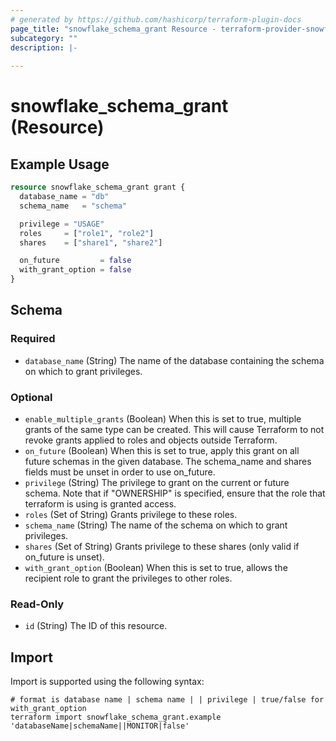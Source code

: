 ```yaml
---
# generated by https://github.com/hashicorp/terraform-plugin-docs
page_title: "snowflake_schema_grant Resource - terraform-provider-snowflake"
subcategory: ""
description: |-
  
---
```


# snowflake_schema_grant (Resource)



## Example Usage

```terraform
resource snowflake_schema_grant grant {
  database_name = "db"
  schema_name   = "schema"

  privilege = "USAGE"
  roles     = ["role1", "role2"]
  shares    = ["share1", "share2"]

  on_future         = false
  with_grant_option = false
}
```

<!-- schema generated by tfplugindocs -->
## Schema

### Required

- `database_name` (String) The name of the database containing the schema on which to grant privileges.

### Optional

- `enable_multiple_grants` (Boolean) When this is set to true, multiple grants of the same type can be created. This will cause Terraform to not revoke grants applied to roles and objects outside Terraform.
- `on_future` (Boolean) When this is set to true, apply this grant on all future schemas in the given database. The schema_name and shares fields must be unset in order to use on_future.
- `privilege` (String) The privilege to grant on the current or future schema. Note that if "OWNERSHIP" is specified, ensure that the role that terraform is using is granted access.
- `roles` (Set of String) Grants privilege to these roles.
- `schema_name` (String) The name of the schema on which to grant privileges.
- `shares` (Set of String) Grants privilege to these shares (only valid if on_future is unset).
- `with_grant_option` (Boolean) When this is set to true, allows the recipient role to grant the privileges to other roles.

### Read-Only

- `id` (String) The ID of this resource.

## Import

Import is supported using the following syntax:

```shell
# format is database name | schema name | | privilege | true/false for with_grant_option
terraform import snowflake_schema_grant.example 'databaseName|schemaName||MONITOR|false'
```
